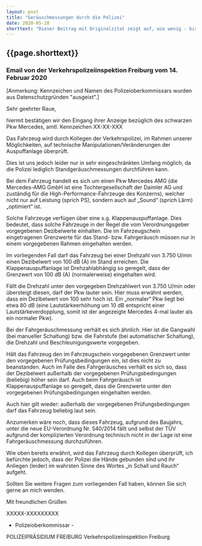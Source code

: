 ```yaml
---
layout: post
title: "Geräuschmessungen durch die Polizei"
date: 2020-05-28
shorttext: "Dieser Beitrag mit Originalzitat zeigt auf, wie wenig - bis keine - Möglichkeiten die Polizeibehörden und sogar teilweise der TÜV haben, mittels Gräuschmessungen Lärmüberschreitungen festzustellen und zu ahnden. Aber lesen sie selbst."
---
```


## {{page.shorttext}}

### Email von der Verkehrspolizeiinspektion Freiburg vom 14. Februar 2020

[Anmerkung: Kennzeichen und Namen des Polizeioberkommissars wurden aus Datenschutzgründen "ausgeixt".]

Sehr geehrter Raue,

hiermit bestätigen wir den Eingang ihrer Anzeige bezüglich des schwarzen Pkw Mercedes, amtl. Kennzeichen XX-XX-XXX 

Das Fahrzeug wird durch Kollegen der Verkehrspolizei, im Rahmen unserer Möglichkeiten, auf technische Manipulationen/Veränderungen der Auspuffanlage überprüft.

Dies ist uns jedoch leider nur in sehr eingeschränkten Umfang möglich, da die Polizei lediglich Standgeräuschmessungen durchführen kann.

Bei dem Fahrzeug handelt es sich um einen Pkw Mercedes AMG (die Mercedes-AMG GmbH ist eine Tochtergesellschaft der Daimler AG und zuständig für die High-Performance-Fahrzeuge des Konzerns), welcher nicht nur auf Leistung (sprich PS), sondern auch auf „Sound“ (sprich Lärm) „optimiert“ ist. 

Solche Fahrzeuge verfügen über eine s.g. Klappenauspuffanlage.
Dies bedeutet, dass solche Fahrzeuge in der Regel die vom Verordnungsgeber vorgegebenen Dezibelwerte einhalten. Die im Fahrzeugschein eingetragenen Grenzwerte für das Stand- bzw. Fahrgeräusch müssen nur in einem vorgegebenen Rahmen eingehalten werden.

Im vorliegenden Fall darf das Fahrzeug bei einer Drehzahl von 3.750 U/min einen Dezibelwert von 100 dB (A) im Stand erreichen. Die Klappenauspuffanlage ist Drehzahlabhängig so geregelt, dass der Grenzwert von 100 dB (A) (normalerweise) eingehalten wird.

Fällt die Drehzahl unter den vorgegeben Drehzahlwert von 3.750 U/min oder übersteigt diesen, darf der Pkw lauter sein.
Hier muss erwähnt werden, dass ein Dezibelwert von 100 sehr hoch ist. Ein „normaler“ Pkw liegt bei etwa 80 dB (eine Lautstärkeerhöhung um 10 dB entspricht einer Lautstärkeverdopplung, somit ist der angezeigte Mercedes 4-mal lauter als ein normaler Pkw).

Bei der Fahrgeräuschmessung verhält es sich ähnlich. Hier ist die Gangwahl (bei manueller Schaltung) bzw. die Fahrstufe (bei automatischer Schaltung), die Drehzahl und Beschleunigungswerte vorgegeben. 

Hält das Fahrzeug den im Fahrzeugschein vorgegebenen Grenzwert unter den vorgegebenen Prüfungsbedingungen ein, ist dies nicht zu beanstanden. Auch im Falle des Fahrgeräusches verhält es sich so, dass der Dezibelwert außerhalb der vorgegebenen Prüfungsbedingungen (beliebig) höher sein darf. Auch beim Fahrgeräusch ist Klappenauspuffanlage so geregelt, dass die Grenzwerte unter den vorgegebenen Prüfungsbedingungen eingehalten werden.  

Auch hier gilt wieder: außerhalb der vorgegebenen Prüfungsbedingungen darf das Fahrzeug beliebig laut sein. 

Anzumerken wäre noch, dass dieses Fahrzeug, aufgrund des Baujahrs, unter die neue EU-Verordnung Nr. 540/2014 fällt und selbst der TÜV aufgrund der komplizierten Verordnung technisch nicht in der Lage ist eine Fahrgeräuschmessung durchzuführen.

Wie oben bereits erwähnt, wird das Fahrzeug durch Kollegen überprüft, ich befürchte jedoch, dass der Polizei die Hände gebunden sind und ihr Anliegen (leider) im wahrsten Sinne des Wortes „in Schall und Rauch“ aufgeht.

Sollten Sie weitere Fragen zum vorliegenden Fall haben, können Sie sich gerne an mich wenden.

Mit freundlichen Grüßen
 
XXXXX-XXXXXXXXX
- Polizeioberkommissar -
 
POLIZEIPRÄSIDIUM FREIBURG
Verkehrspolizeiinspektion Freiburg
